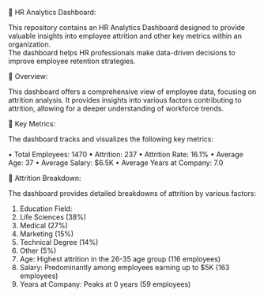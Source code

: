 	HR Analytics Dashboard:

This repository contains an HR Analytics Dashboard designed to provide valuable insights into employee attrition and other key metrics within an organization.  
The dashboard helps HR professionals make data-driven decisions to improve employee retention strategies.

	Overview:

This dashboard offers a comprehensive view of employee data, focusing on attrition analysis. It provides insights into various factors contributing to attrition,
allowing for a deeper understanding of workforce trends.

	Key Metrics:

The dashboard tracks and visualizes the following key metrics:

•	Total Employees: 1470
•	Attrition: 237
•	Attrition Rate: 16.1%
•	Average Age: 37
•	Average Salary: $6.5K
•	Average Years at Company: 7.0

	Attrition Breakdown: 

The dashboard provides detailed breakdowns of attrition by various factors:
1.	Education Field:
2.	Life Sciences (38%)
3.	Medical (27%)
4.	Marketing (15%)
5.	Technical Degree (14%)
6.	Other (5%)
7.	Age:  Highest attrition in the 26-35 age group (116 employees)
8.	Salary: Predominantly among employees earning up to $5K (163 employees)
9.	Years at Company: Peaks at 0 years (59 employees)
